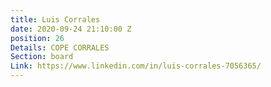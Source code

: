 ```yaml
---
title: Luis Corrales
date: 2020-09-24 21:10:00 Z
position: 26
Details: COPE CORRALES
Section: board
Link: https://www.linkedin.com/in/luis-corrales-7056365/
---
```


